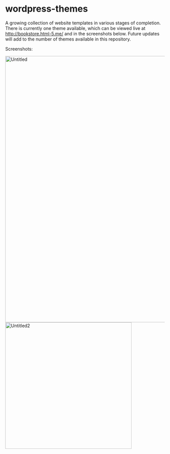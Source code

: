 # wordpress-themes
A growing collection of website templates in various stages of completion. There is currently one theme available, which can be viewed live at http://bookstore.html-5.me/ and in the screenshots below. Future updates will add to the number of themes available in this repository.


Screenshots:

<img width="840" alt="Untitled" src="https://user-images.githubusercontent.com/80986857/141015611-9222e0a2-875d-43a2-8aa7-a3bf7cc93df3.png">

<img width="399" alt="Untitled2" src="https://user-images.githubusercontent.com/80986857/141015650-d4362c54-f229-449a-83d8-d5c7ee29c9a5.png">
